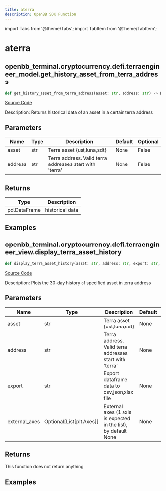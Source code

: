 ```yaml
---
title: aterra
description: OpenBB SDK Function
---
```


import Tabs from '@theme/Tabs';
import TabItem from '@theme/TabItem';

# aterra

<Tabs>
<TabItem value="model" label="Model" default>

## openbb_terminal.cryptocurrency.defi.terraengineer_model.get_history_asset_from_terra_address

```python title='openbb_terminal/cryptocurrency/defi/terraengineer_model.py'
def get_history_asset_from_terra_address(asset: str, address: str) -> DataFrame
```
[Source Code](https://github.com/OpenBB-finance/OpenBBTerminal/tree/main/openbb_terminal/cryptocurrency/defi/terraengineer_model.py#L19)

Description: Returns historical data of an asset in a certain terra address

## Parameters

| Name | Type | Description | Default | Optional |
| ---- | ---- | ----------- | ------- | -------- |
| asset | str | Terra asset {ust,luna,sdt} | None | False |
| address | str | Terra address. Valid terra addresses start with 'terra' | None | False |

## Returns

| Type | Description |
| ---- | ----------- |
| pd.DataFrame | historical data |

## Examples



</TabItem>
<TabItem value="view" label="View">

## openbb_terminal.cryptocurrency.defi.terraengineer_view.display_terra_asset_history

```python title='openbb_terminal/cryptocurrency/defi/terraengineer_view.py'
def display_terra_asset_history(asset: str, address: str, export: str, external_axes: Optional[List[matplotlib.axes._axes.Axes]]) -> None
```
[Source Code](https://github.com/OpenBB-finance/OpenBBTerminal/tree/main/openbb_terminal/cryptocurrency/defi/terraengineer_view.py#L29)

Description: Plots the 30-day history of specified asset in terra address

## Parameters

| Name | Type | Description | Default | Optional |
| ---- | ---- | ----------- | ------- | -------- |
| asset | str | Terra asset {ust,luna,sdt} | None | False |
| address | str | Terra address. Valid terra addresses start with 'terra' | None | False |
| export | str | Export dataframe data to csv,json,xlsx file | None | False |
| external_axes | Optional[List[plt.Axes]] | External axes (1 axis is expected in the list), by default None | None | True |

## Returns

This function does not return anything

## Examples



</TabItem>
</Tabs>